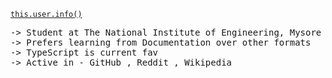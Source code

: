 <code><a href="https://thirsty-metal.netlify.app/">this.user.info()</a></code>
<pre>
-> Student at The National Institute of Engineering, Mysore (4th Semester)
-> Prefers learning from Documentation over other formats
-> TypeScript is current fav
-> Active in - GitHub , Reddit , Wikipedia
</Pre>


<!--
  - <strong>TypeScript, javaScript, React.js, Gatsby.js, Node.js, PWAs, HTML, CSS</strong>
  - <strong>C#, WPF, Visual Studio</strong>
-->
